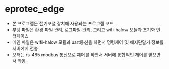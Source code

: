 # eprotec_edge

-  본 프로그램은 전기포설 장치에 사용되는 프로그램 코드
- 부팅 파일은 환경 파일 관리, 로그파일 관리, 그리고 wifi-halow 모듈과 초기화 인터페이스
- 메인 파일은 wifi-halow 모듈과 uart통신을 하면서 명령제어 및 에지단말기 정보를 서버에게 전송
- 모터는 rs-485 modbus 통신으로 제어를 하면서 서버에 통합적인 제어를 받으면서 작동

